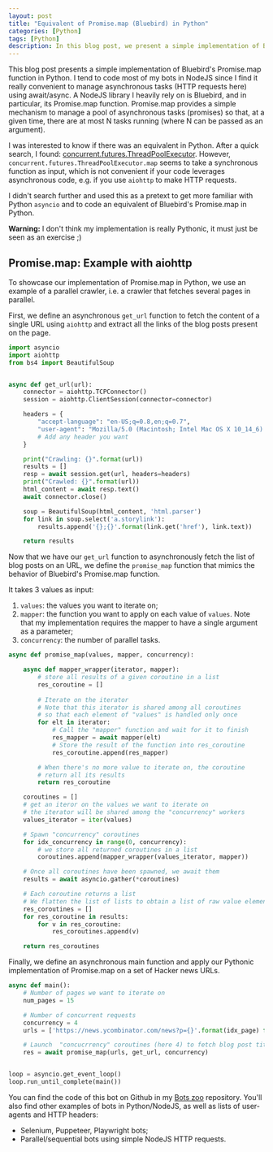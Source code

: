 ```yaml
---
layout: post
title: "Equivalent of Promise.map (Bluebird) in Python"
categories: [Python]
tags: [Python]
description: In this blog post, we present a simple implementation of Bluebird's Promise.map function in Python using asyncio.
---
```


This blog post presents a simple implementation of Bluebird's Promise.map function in Python.
I tend to code most of my bots in NodeJS since I find it really convenient to manage asynchronous tasks (HTTP requests here) using await/async.
A NodeJS library I heavily rely on is Bluebird, and in particular, its Promise.map function.
Promise.map provides a simple mechanism to manage a pool of asynchronous tasks (promises) so that, at a given time, there are at most N tasks running (where N can be passed as an argument).

I was interested to know if there was an equivalent in Python.
After a quick search, I found: <a href="https://docs.python.org/3/library/concurrent.futures.html">concurrent.futures.ThreadPoolExecutor</a>.
However, `concurrent.futures.ThreadPoolExecutor.map` seems to take a synchronous function as input, which is not convenient if your code leverages asynchronous code, e.g. if you use `aiohttp` to make HTTP requests.

I didn't search further and used this as a pretext to get more familiar with Python `asyncio` and to code an equivalent of Bluebird's Promise.map in Python.

**Warning:** I don't think my implementation is really Pythonic, it must just be seen as an exercise ;)

## Promise.map: Example with aiohttp

To showcase our implementation of Promise.map in Python, we use an example of a parallel crawler, i.e. a crawler that fetches several pages in parallel.

First, we define an asynchronous `get_url` function to fetch the content of a single URL using `aiohttp` and extract all the links of the blog posts present on the page.
```python
import asyncio
import aiohttp
from bs4 import BeautifulSoup


async def get_url(url):
    connector = aiohttp.TCPConnector()
    session = aiohttp.ClientSession(connector=connector)

    headers = {
        "accept-language": "en-US;q=0.8,en;q=0.7",
        "user-agent": "Mozilla/5.0 (Macintosh; Intel Mac OS X 10_14_6) AppleWebKit/537.36 (KHTML, like Gecko) Chrome/88.0.4324.96 Safari/537.36"
        # Add any header you want
    }

    print("Crawling: {}".format(url))
    results = []
    resp = await session.get(url, headers=headers)
    print("Crawled: {}".format(url))
    html_content = await resp.text()
    await connector.close()

    soup = BeautifulSoup(html_content, 'html.parser')
    for link in soup.select('a.storylink'):
        results.append('{};{}'.format(link.get('href'), link.text))

    return results

```

Now that we have our `get_url` function to asynchronously fetch the list of blog posts on an URL, we define the `promise_map` function that mimics the behavior of Bluebird's Promise.map function.

It takes 3 values as input:
1. `values`: the values you want to iterate on;
2. `mapper`: the function you want to apply on each value of `values`. Note that my implementation requires the mapper to have a single argument as a parameter;
3. `concurrency`: the number of parallel tasks.

```python
async def promise_map(values, mapper, concurrency):

    async def mapper_wrapper(iterator, mapper):
        # store all results of a given coroutine in a list
        res_coroutine = []
        
        # Iterate on the iterator
        # Note that this iterator is shared among all coroutines
        # so that each element of "values" is handled only once
        for elt in iterator:
            # Call the "mapper" function and wait for it to finish
            res_mapper = await mapper(elt)
            # Store the result of the function into res_coroutine
            res_coroutine.append(res_mapper)

        # When there's no more value to iterate on, the coroutine
        # return all its results
        return res_coroutine

    coroutines = []
    # get an iteror on the values we want to iterate on
    # the iterator will be shared among the "concurrency" workers
    values_iterator = iter(values)

    # Spawn "concurrency" coroutines
    for idx_concurrency in range(0, concurrency):
        # we store all returned coroutines in a list 
        coroutines.append(mapper_wrapper(values_iterator, mapper))

    # Once all coroutines have been spawned, we await them
    results = await asyncio.gather(*coroutines)

    # Each coroutine returns a list
    # We flatten the list of lists to obtain a list of raw value element
    res_coroutines = []
    for res_coroutine in results:
        for v in res_coroutine:
            res_coroutines.append(v)

    return res_coroutines


```

Finally, we define an asynchronous main function and apply our Pythonic implementation of Promise.map on a set of Hacker news URLs.

```python
async def main():
    # Number of pages we want to iterate on
    num_pages = 15

    # Number of concurrent requests
    concurrency = 4
    urls = ['https://news.ycombinator.com/news?p={}'.format(idx_page) for idx_page in range(1, num_pages)]

    # Launch  "concucrrency" coroutines (here 4) to fetch blog post titles present on Hacker news
    res = await promise_map(urls, get_url, concurrency)


loop = asyncio.get_event_loop()
loop.run_until_complete(main())
```

You can find the code of this bot on Github in my <a href="https://github.com/antoinevastel/bots-zoo/blob/main/python_http/parallel_coroutines_pool.py">Bots zoo</a> repository.
You'll also find other examples of bots in Python/NodeJS, as well as lists of user-agents and HTTP headers:
- Selenium, Puppeteer, Playwright bots;
- Parallel/sequential bots using simple NodeJS HTTP requests.
